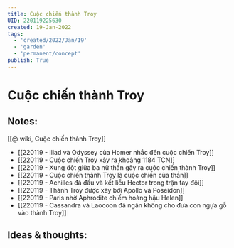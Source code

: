 ```yaml
---
title: Cuộc chiến thành Troy
UID: 220119225630
created: 19-Jan-2022
tags:
  - 'created/2022/Jan/19'
  - 'garden'
  - 'permanent/concept'
publish: True
---
```

# Cuộc chiến thành Troy

## Notes:

[[@ wiki, Cuộc chiến thành Troy]]

- [[220119 - Iliad và Odyssey của Homer nhắc đến cuộc chiến Troy]]
- [[220119 - Cuộc chiến Troy xảy ra khoảng 1184 TCN]]
- [[220119 - Xung đột giữa ba nữ thần gây ra cuộc chiến thành Troy]]
- [[220119 - Cuộc chiến thành Troy là cuộc chiến của thần]]
- [[220119 - Achilles đã đấu và kết liễu Hector trong trận tay đôi]]
- [[220119 - Thành Troy được xây bởi Apollo và Poseidon]]
- [[220119 - Paris nhờ Aphrodite chiếm hoàng hậu Helen]]
- [[220119 - Cassandra và Laocoon đã ngăn không cho đưa con ngựa gỗ vào thành Troy]]


## Ideas & thoughts:


